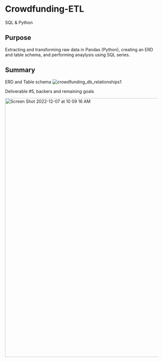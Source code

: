 # Crowdfunding-ETL
SQL &amp; Python

## Purpose

Extracting and transforming raw data in Pandas (Python), creating an ERD and table schema, and performing anaylysis using SQL series.  

## Summary

ERD and Table schema
![crowdfunding_db_relationships1](https://user-images.githubusercontent.com/111452227/206230118-e86a695a-61a5-4fda-82fd-4332e75c6797.png)

Deliverable #5, backers and remaining goals 

<img width="850" alt="Screen Shot 2022-12-07 at 10 09 16 AM" src="https://user-images.githubusercontent.com/111452227/206230950-4cf423cf-ad01-420b-b881-0596cdd8dc05.png">
